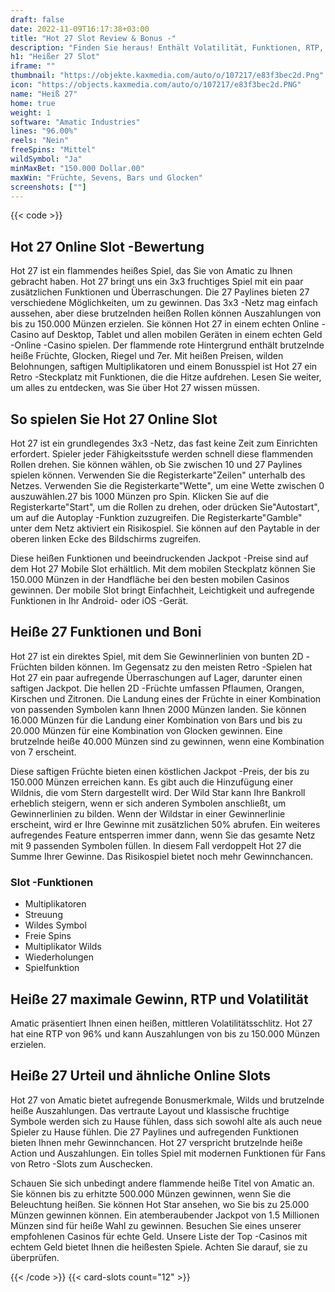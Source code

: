 ```yaml
---
draft: false
date: 2022-11-09T16:17:38+03:00
title: "Hot 27 Slot Review & Bonus -"
description: "Finden Sie heraus! Enthält Volatilität, Funktionen, RTP, Bonusangebote und alle Details, die Sie benötigen."
h1: "Heißer 27 Slot"
iframe: ""
thumbnail: "https://objekte.kaxmedia.com/auto/o/107217/e83f3bec2d.Png"
icon: "https://objects.kaxmedia.com/auto/o/107217/e83f3bec2d.PNG"
name: "Heiß 27"
home: true
weight: 1
software: "Amatic Industries"
lines: "96.00%"
reels: "Nein"
freeSpins: "Mittel"
wildSymbol: "Ja"
minMaxBet: "150.000 Dollar.00"
maxWin: "Früchte, Sevens, Bars und Glocken"
screenshots: [""]
---
```


{{< code >}}<h2>Hot 27 Online Slot -Bewertung</h2><p>Hot 27 ist ein flammendes heißes Spiel, das Sie von Amatic zu Ihnen gebracht haben. Hot 27 bringt uns ein 3x3 fruchtiges Spiel mit ein paar zusätzlichen Funktionen und Überraschungen. Die 27 Paylines bieten 27 verschiedene Möglichkeiten, um zu gewinnen. Das 3x3 -Netz mag einfach aussehen, aber diese brutzelnden heißen Rollen können Auszahlungen von bis zu 150.000 Münzen erzielen. Sie können Hot 27 in einem echten Online -Casino auf Desktop, Tablet und allen mobilen Geräten in einem echten Geld -Online -Casino spielen. Der flammende rote Hintergrund enthält brutzelnde heiße Früchte, Glocken, Riegel und 7er. Mit heißen Preisen, wilden Belohnungen, saftigen Multiplikatoren und einem Bonusspiel ist Hot 27 ein Retro -Steckplatz mit Funktionen, die die Hitze aufdrehen. Lesen Sie weiter, um alles zu entdecken, was Sie über Hot 27 wissen müssen.</p><h2>So spielen Sie Hot 27 Online Slot</h2><p>Hot 27 ist ein grundlegendes 3x3 -Netz, das fast keine Zeit zum Einrichten erfordert. Spieler jeder Fähigkeitsstufe werden schnell diese flammenden Rollen drehen. Sie können wählen, ob Sie zwischen 10 und 27 Paylines spielen können. Verwenden Sie die Registerkarte"Zeilen" unterhalb des Netzes. Verwenden Sie die Registerkarte"Wette", um eine Wette zwischen 0 auszuwählen.27 bis 1000 Münzen pro Spin. Klicken Sie auf die Registerkarte"Start", um die Rollen zu drehen, oder drücken Sie"Autostart", um auf die Autoplay -Funktion zuzugreifen. Die Registerkarte"Gamble" unter dem Netz aktiviert ein Risikospiel. Sie können auf den Paytable in der oberen linken Ecke des Bildschirms zugreifen.</p><p>Diese heißen Funktionen und beeindruckenden Jackpot -Preise sind auf dem Hot 27 Mobile Slot erhältlich. Mit dem mobilen Steckplatz können Sie 150.000 Münzen in der Handfläche bei den besten mobilen Casinos gewinnen. Der mobile Slot bringt Einfachheit, Leichtigkeit und aufregende Funktionen in Ihr Android- oder iOS -Gerät.</p><h2>Heiße 27 Funktionen und Boni</h2><p>Hot 27 ist ein direktes Spiel, mit dem Sie Gewinnerlinien von bunten 2D -Früchten bilden können. Im Gegensatz zu den meisten Retro -Spielen hat Hot 27 ein paar aufregende Überraschungen auf Lager, darunter einen saftigen Jackpot. Die hellen 2D -Früchte umfassen Pflaumen, Orangen, Kirschen und Zitronen. Die Landung eines der Früchte in einer Kombination von passenden Symbolen kann Ihnen 2000 Münzen landen. Sie können 16.000 Münzen für die Landung einer Kombination von Bars und bis zu 20.000 Münzen für eine Kombination von Glocken gewinnen. Eine brutzelnde heiße 40.000 Münzen sind zu gewinnen, wenn eine Kombination von 7 erscheint.</p><p>Diese saftigen Früchte bieten einen köstlichen Jackpot -Preis, der bis zu 150.000 Münzen erreichen kann. Es gibt auch die Hinzufügung einer Wildnis, die vom Stern dargestellt wird. Der Wild Star kann Ihre Bankroll erheblich steigern, wenn er sich anderen Symbolen anschließt, um Gewinnerlinien zu bilden. Wenn der Wildstar in einer Gewinnerlinie erscheint, wird er Ihre Gewinne mit zusätzlichen 50% abrufen. Ein weiteres aufregendes Feature entsperren immer dann, wenn Sie das gesamte Netz mit 9 passenden Symbolen füllen. In diesem Fall verdoppelt Hot 27 die Summe Ihrer Gewinne. Das Risikospiel bietet noch mehr Gewinnchancen.</p><h3>
Slot -Funktionen</h3><ul>
<li></span>
Multiplikatoren</li>
<li></span>
Streuung</li>
<li></span>
Wildes Symbol</li>
<li></span>
Freie Spins</li>
<li></span>
Multiplikator Wilds</li>
<li></span>
Wiederholungen</li>
<li></span>
Spielfunktion</li></ul><h2>Heiße 27 maximale Gewinn, RTP und Volatilität</h2><p>Amatic präsentiert Ihnen einen heißen, mittleren Volatilitätsschlitz. Hot 27 hat eine RTP von 96% und kann Auszahlungen von bis zu 150.000 Münzen erzielen.</p><h2>Heiße 27 Urteil und ähnliche Online Slots</h2><p>Hot 27 von Amatic bietet aufregende Bonusmerkmale, Wilds und brutzelnde heiße Auszahlungen. Das vertraute Layout und klassische fruchtige Symbole werden sich zu Hause fühlen, dass sich sowohl alte als auch neue Spieler zu Hause fühlen. Die 27 Paylines und aufregenden Funktionen bieten Ihnen mehr Gewinnchancen. Hot 27 verspricht brutzelnde heiße Action und Auszahlungen. Ein tolles Spiel mit modernen Funktionen für Fans von Retro -Slots zum Auschecken.</p><p>Schauen Sie sich unbedingt andere flammende heiße Titel von Amatic an. Sie können bis zu erhitzte 500.000 Münzen gewinnen, wenn Sie die Beleuchtung heißen. Sie können Hot Star ansehen, wo Sie bis zu 25.000 Münzen gewinnen können. Ein atemberaubender Jackpot von 1.5 Millionen Münzen sind für heiße Wahl zu gewinnen. Besuchen Sie eines unserer empfohlenen Casinos für echte Geld. Unsere Liste der Top -Casinos mit echtem Geld bietet Ihnen die heißesten Spiele. Achten Sie darauf, sie zu überprüfen.</p>{{< /code >}}
 {{< card-slots count="12" >}}